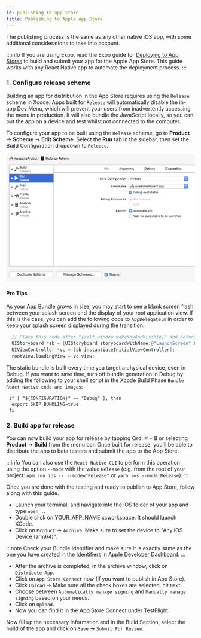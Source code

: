```yaml
---
id: publishing-to-app-store
title: Publishing to Apple App Store
---
```


The publishing process is the same as any other native iOS app, with some additional considerations to take into account.

:::info
If you are using Expo, read the Expo guide for [Deploying to App Stores](https://docs.expo.dev/distribution/app-stores/) to build and submit your app for the Apple App Store. This guide works with any React Native app to automate the deployment process.
:::

### 1. Configure release scheme

Building an app for distribution in the App Store requires using the `Release` scheme in Xcode. Apps built for `Release` will automatically disable the in-app Dev Menu, which will prevent your users from inadvertently accessing the menu in production. It will also bundle the JavaScript locally, so you can put the app on a device and test whilst not connected to the computer.

To configure your app to be built using the `Release` scheme, go to **Product** → **Scheme** → **Edit Scheme**. Select the **Run** tab in the sidebar, then set the Build Configuration dropdown to `Release`.

![](/docs/assets/ConfigureReleaseScheme.png)

#### Pro Tips

As your App Bundle grows in size, you may start to see a blank screen flash between your splash screen and the display of your root application view. If this is the case, you can add the following code to `AppDelegate.m` in order to keep your splash screen displayed during the transition.

```objectivec
  // Place this code after "[self.window makeKeyAndVisible]" and before "return YES;"
  UIStoryboard *sb = [UIStoryboard storyboardWithName:@"LaunchScreen" bundle:nil];
  UIViewController *vc = [sb instantiateInitialViewController];
  rootView.loadingView = vc.view;
```

The static bundle is built every time you target a physical device, even in Debug. If you want to save time, turn off bundle generation in Debug by adding the following to your shell script in the Xcode Build Phase `Bundle React Native code and images`:

```shell
 if [ "${CONFIGURATION}" == "Debug" ]; then
  export SKIP_BUNDLING=true
 fi
```

### 2. Build app for release

You can now build your app for release by tapping <kbd>Cmd ⌘</kbd> + <kbd>B</kbd> or selecting **Product** → **Build** from the menu bar. Once built for release, you'll be able to distribute the app to beta testers and submit the app to the App Store.

:::info
You can also use the `React Native CLI` to perform this operation using the option `--mode` with the value `Release` (e.g. from the root of your project: `npm run ios -- --mode="Release"` or `yarn ios --mode Release`).
:::

Once you are done with the testing and ready to publish to App Store, follow along with this guide.

- Launch your terminal, and navigate into the iOS folder of your app and type `open .`.
- Double click on YOUR_APP_NAME.xcworkspace. It should launch XCode.
- Click on `Product` → `Archive`. Make sure to set the device to "Any iOS Device (arm64)".

:::note
Check your Bundle Identifier and make sure it is exactly same as the one you have created in the Identifiers in Apple Developer Dashboard.
:::

- After the archive is completed, in the archive window, click on `Distribute App`.
- Click on `App Store Connect` now (if you want to publish in App Store).
- Click `Upload` → Make sure all the check boxes are selected, hit `Next`.
- Choose between `Automatically manage signing` and `Manually manage signing` based on your needs.
- Click on `Upload`.
- Now you can find it in the App Store Connect under TestFlight.

Now fill up the necessary information and in the Build Section, select the build of the app and click on `Save` → `Submit For Review`.
